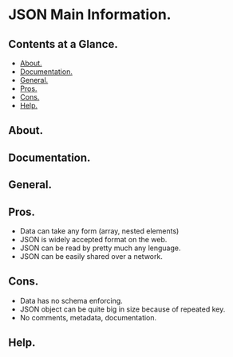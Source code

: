 # JSON Main Information.





## Contents at a Glance.
* [About.](#about)
* [Documentation.](#documentation)
* [General.](#general)
* [Pros.](#pros)
* [Cons.](#cons)
* [Help.](#help)





## About.





## Documentation.





## General.





## Pros.
* Data can take any form (array, nested elements)
* JSON is widely accepted format on the web.
* JSON can be read by pretty much any lenguage.
* JSON can be easily shared over a network.





## Cons.
* Data has no schema enforcing.
* JSON object can be quite big in size because of repeated key.
* No comments, metadata, documentation.





## Help.
